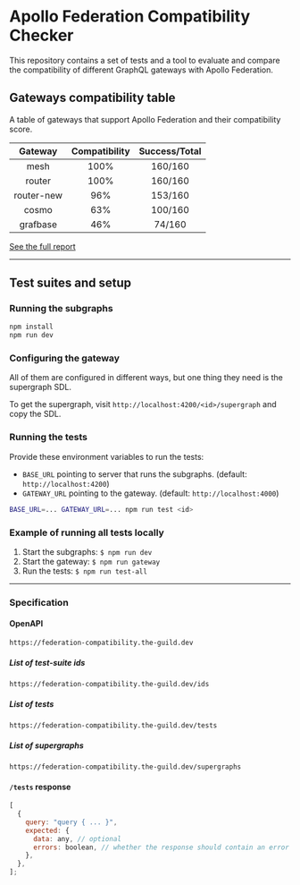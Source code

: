 # Apollo Federation Compatibility Checker

This repository contains a set of tests and a tool to evaluate and compare the compatibility of different GraphQL gateways with Apollo Federation.

## Gateways compatibility table

A table of gateways that support Apollo Federation and their compatibility score.

<!-- gateways:start -->
|  Gateway   | Compatibility | Success/Total |
| :--------: | :-----------: | :-------------: |
| mesh | 100% | 160/160 |
| router | 100% | 160/160 |
| router-new | 96% | 153/160 |
| cosmo | 63% | 100/160 |
| grafbase | 46% | 74/160 |

<!-- gateways:end -->

[See the full report](./gateways/summary.md)

---

## Test suites and setup

### Running the subgraphs

```bash
npm install
npm run dev
```

### Configuring the gateway

All of them are configured in different ways, but one thing they need is the supergraph SDL.

To get the supergraph, visit `http://localhost:4200/<id>/supergraph` and copy the SDL.

### Running the tests

Provide these environment variables to run the tests:

- `BASE_URL` pointing to server that runs the subgraphs. (default: `http://localhost:4200`)
- `GATEWAY_URL` pointing to the gateway. (default: `http://localhost:4000`)

```bash
BASE_URL=... GATEWAY_URL=... npm run test <id>
```

### Example of running all tests locally

1. Start the subgraphs: `$ npm run dev`
2. Start the gateway: `$ npm run gateway`
3. Run the tests: `$ npm run test-all`

---

### Specification

#### OpenAPI

```
https://federation-compatibility.the-guild.dev
```

##### List of test-suite ids

```
https://federation-compatibility.the-guild.dev/ids
```

##### List of tests

```
https://federation-compatibility.the-guild.dev/tests
```

##### List of supergraphs

```
https://federation-compatibility.the-guild.dev/supergraphs
```

#### `/tests` response

```js
[
  {
    query: "query { ... }",
    expected: {
      data: any, // optional
      errors: boolean, // whether the response should contain an error (default: false, optional)
    },
  },
];
```
